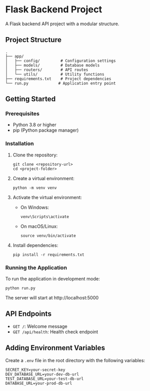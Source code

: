 # Flask Backend Project

A Flask backend API project with a modular structure.

## Project Structure

```
.
├── app/
│   ├── config/         # Configuration settings
│   ├── models/         # Database models
│   ├── routers/        # API routes
│   └── utils/          # Utility functions
├── requirements.txt    # Project dependencies
└── run.py             # Application entry point
```

## Getting Started

### Prerequisites

- Python 3.8 or higher
- pip (Python package manager)

### Installation

1. Clone the repository:
   ```
   git clone <repository-url>
   cd <project-folder>
   ```

2. Create a virtual environment:
   ```
   python -m venv venv
   ```

3. Activate the virtual environment:
   - On Windows:
     ```
     venv\Scripts\activate
     ```
   - On macOS/Linux:
     ```
     source venv/bin/activate
     ```

4. Install dependencies:
   ```
   pip install -r requirements.txt
   ```

### Running the Application

To run the application in development mode:

```
python run.py
```

The server will start at http://localhost:5000

## API Endpoints

- `GET /`: Welcome message
- `GET /api/health`: Health check endpoint

## Adding Environment Variables

Create a `.env` file in the root directory with the following variables:

```
SECRET_KEY=your-secret-key
DEV_DATABASE_URL=your-dev-db-url
TEST_DATABASE_URL=your-test-db-url
DATABASE_URL=your-prod-db-url
``` 